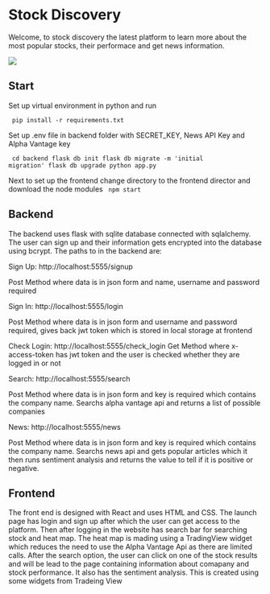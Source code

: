 # Stock Discovery

Welcome, to stock discovery the latest platform to learn more about the most popular stocks, their performace and get news information. 

![](https://github.com/TanushGo/Stock_Heatmap/blob/main/assets/Github_Video.gif)

## Start
Set up virtual environment in python and run

<code> pip install -r requirements.txt </code>

Set up .env file in backend folder with SECRET_KEY, News API Key and Alpha Vantage key


<code> cd backend
flask db init
flask db migrate -m 'initial migration'
flask db upgrade
python app.py
</code>


Next to set up the frontend change directory to the frontend director and download the node modules
<code>
npm start
</code>

## Backend

The backend uses flask with sqlite database connected with sqlalchemy. The user can sign up and their information gets encrypted into the database using bcrypt. The paths to in the backend are:

Sign Up:
http://localhost:5555/signup

Post Method where data is in json form and name, username and password required

Sign In:
http://localhost:5555/login

Post Method where data is in json form and username and password required, gives back jwt token which is stored in local storage at frontend

Check Login:
http://localhost:5555/check_login
Get Method where x-access-token has jwt token and the user is checked whether they are logged in or not

Search:
http://localhost:5555/search

Post Method where data is in json form and key is required which contains the company name. Searchs alpha vantage api and returns a list of possible companies

News:
http://localhost:5555/news

Post Method where data is in json form and key is required which contains the company name. Searchs news api and gets popular articles which it then runs sentiment analysis and returns the value to tell if it is positive or negative.


## Frontend

The front end is designed with React and uses HTML and CSS. The launch page has login and sign up after which the user can get access to the platform. Then after logging in the website has search bar for searching stock and heat map. The heat map is mading using a TradingView widget which reduces the need to use the Alpha Vantage Api as there are limited calls. 
After the search option, the user can click on one of the stock results and will be lead to the page containing information about comapany and stock performance. It also has the sentiment analysis. This is created using some widgets from Tradeing View
